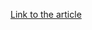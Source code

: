 [Link to the article](https://cylance.com/en_us/blog/threat-spotlight-ursnif-infostealer-malware.html)
